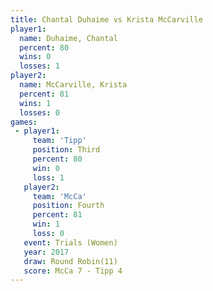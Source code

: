 ```yaml
---
title: Chantal Duhaime vs Krista McCarville
player1:                  
  name: Duhaime, Chantal  
  percent: 80             
  wins: 0                 
  losses: 1               
player2:                  
  name: McCarville, Krista
  percent: 81             
  wins: 1                 
  losses: 0               
games:
 - player1:         
     team: 'Tipp'   
     position: Third
     percent: 80    
     win: 0         
     loss: 1        
   player2:          
     team: 'McCa'    
     position: Fourth
     percent: 81     
     win: 1          
     loss: 0         
   event: Trials (Women) 
   year: 2017            
   draw: Round Robin(11) 
   score: McCa 7 - Tipp 4
---
```

